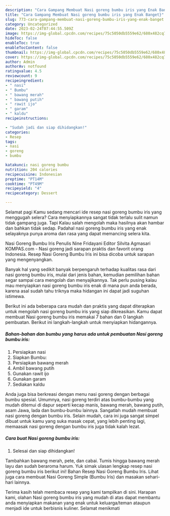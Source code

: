 ```yaml
---
description: "Cara Gampang Membuat Nasi goreng bumbu iris yang Enak Banget}"
title: "Cara Gampang Membuat Nasi goreng bumbu iris yang Enak Banget}"
slug: 773-cara-gampang-membuat-nasi-goreng-bumbu-iris-yang-enak-banget
category: Uncategorized
date: 2023-02-24T07:44:55.509Z
image: https://img-global.cpcdn.com/recipes/75c5050db5559e62/680x482cq70/nasi-goreng-bumbu-iris-foto-resep-utama.jpg
hideToc: false
enableToc: true
enableTocContent: false
thumbnail: https://img-global.cpcdn.com/recipes/75c5050db5559e62/680x482cq70/nasi-goreng-bumbu-iris-foto-resep-utama.jpg
cover: https://img-global.cpcdn.com/recipes/75c5050db5559e62/680x482cq70/nasi-goreng-bumbu-iris-foto-resep-utama.jpg
author: Admin
authorAv: notfound
ratingvalue: 4.5
reviewcount: 9
recipeingredient:
- " nasi"
- " Bumbu"
- " bawang merah"
- " bawang putih"
- " rawit ijo"
- " garam"
- " kaldu"
recipeinstructions:

- "Sudah jadi dan siap dihidangkan!"
categories:
- Resep
tags:
- nasi
- goreng
- bumbu

katakunci: nasi goreng bumbu 
nutrition: 204 calories
recipecuisine: Indonesian
preptime: "PT14M"
cooktime: "PT49M"
recipeyield: "4"
recipecategory: Dessert

---
```



Selamat pagi Kamu sedang mencari ide resep nasi goreng bumbu iris yang menggugah selera? Cara menyiapkannya sangat tidak terlalu sulit namun tidak gampang juga. Tapi Kalau salah mengolah maka hasilnya akan hambar dan bahkan tidak sedap. Padahal nasi goreng bumbu iris yang enak selayaknya punya aroma dan rasa yang dapat memancing selera kita.


Nasi Goreng Bumbu Iris Penulis Nine Fridayani Editor Silvita Agmasari KOMPAS.com - Nasi goreng jadi sarapan praktis dan favorit orang Indonesia. Resep Nasi Goreng Bumbu Iris ini bisa dicoba untuk sarapan yang mengenyangkan.

Banyak hal yang sedikit banyak berpengaruh terhadap kualitas rasa dari nasi goreng bumbu iris, mulai dari jenis bahan, kemudian pemilihan bahan segar sampai cara mengolah dan menyajikannya. Tak perlu pusing kalau mau menyiapkan nasi goreng bumbu iris enak di mana pun anda berada, karena asal sudah tahu triknya maka hidangan ini dapat jadi suguhan istimewa.


Berikut ini ada beberapa cara mudah dan praktis yang dapat diterapkan untuk mengolah nasi goreng bumbu iris yang siap dikreasikan. Kamu dapat membuat Nasi goreng bumbu iris memakai 7 bahan dan 0 langkah pembuatan. Berikut ini langkah-langkah untuk menyiapkan hidangannya.

<!--inarticleads1-->

##### Bahan-bahan dan bumbu yang harus ada untuk pembuatan Nasi goreng bumbu iris:

1. Persiapkan  nasi
1. Siapkan  Bumbu:
1. Persiapkan  bawang merah
1. Ambil  bawang putih
1. Gunakan  rawit ijo
1. Gunakan  garam
1. Sediakan  kaldu


Anda juga bisa berkreasi dengan menu nasi goreng dengan berbagai bumbu spesial. Umumnya, nasi goreng terdiri atas bumbu-bumbu yang mudah ditemui di dapur seperti kecap manis, bawang merah, bawang putih, asam Jawa, lada dan bumbu-bumbu lainnya. Sangatlah mudah membuat nasi goreng dengan bumbu iris. Selain mudah, cara ini juga sangat simpel dibuat untuk kamu yang suka masak cepat, yang lebih penting lagi, memaasak nasi goreng dengan bumbu iris juga tidak kalah lezat. 

<!--inarticleads2-->

##### Cara buat Nasi goreng bumbu iris:


1. Selesai dan siap dihidangkan!

Tambahkan bawang merah, pete, dan cabai. Tumis hingga bawang merah layu dan sudah beraroma harum. Yuk simak ulasan lengkap resep nasi goreng bumbu iris berikut ini! Bahan Resep Nasi Goreng Bumbu Iris. Lihat juga cara membuat Nasi Goreng Simple (Bumbu Iris) dan masakan sehari-hari lainnya. 

Terima kasih telah membaca resep yang kami tampilkan di sini. Harapan kami, olahan Nasi goreng bumbu iris yang mudah di atas dapat membantu anda menyiapkan makanan yang enak untuk keluarga/teman ataupun menjadi ide untuk berbisnis kuliner. Selamat menikmati
